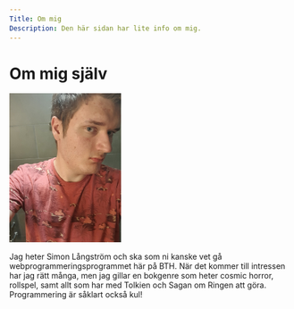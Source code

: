 ```yaml
---
Title: Om mig
Description: Den här sidan har lite info om mig.
---
```


Om mig själv
==========================


<img src="assets/img/me.png" alt="Bild på mig själv" width="200">

<p>Jag heter Simon Långström och ska som ni kanske vet gå webprogrammeringsprogrammet här på BTH. När det kommer till intressen har jag rätt många, men jag gillar en bokgenre som heter cosmic horror, rollspel, samt allt som har med Tolkien och Sagan om Ringen att göra. Programmering är såklart också kul!</p>
